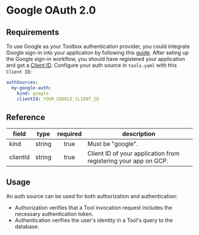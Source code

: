 # Google OAuth 2.0

## Requirements

To use Google as your Toolbox authentication provider, you could integrate Google sign-in into your application by following this [guide](https://developers.google.com/identity/sign-in/web/sign-in). After seting up the Google sign-in workflow, you should have registered your application and got a [Client ID](https://developers.google.com/identity/sign-in/web/sign-in#create_authorization_credentials). Configure your auth source in `tools.yaml` with this `Client ID`:

```yaml
authSources:
  my-google-auth:
    kind: google
    clientId: YOUR_GOOGLE_CLIENT_ID
```

## Reference

| **field** | **type** | **required** | **description**                                                              |
|-----------|:--------:|:------------:|------------------------------------------------------------------------------|
| kind      |  string  |     true     | Must be "google".                                                  |
| clientId  |  string  |     true     | Client ID of your application from registering your app on GCP.    |

## Usage

An auth source can be used for both authorization and authentication:

- Authorization verifies that a Tool invocation request includes the necessary authentication token.
- Authentication verifies the user's identity in a Tool's query to the database.


